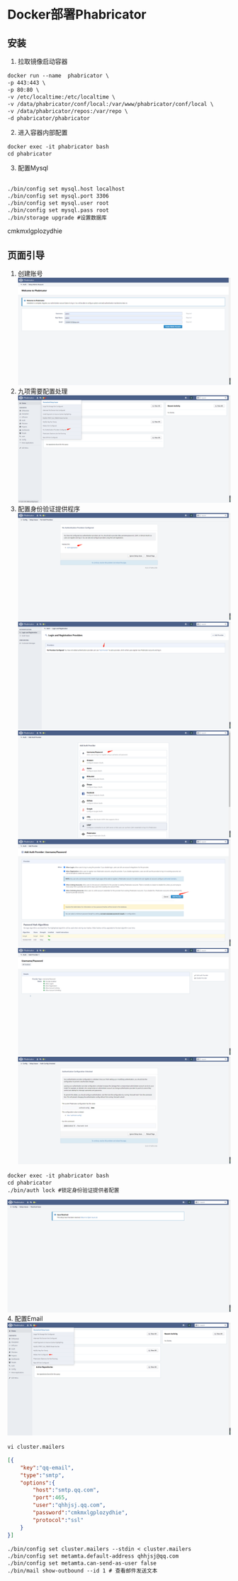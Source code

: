 # Docker部署Phabricator

## 安装

1. 拉取镜像启动容器
```
docker run --name  phabricator \
-p 443:443 \
-p 80:80 \
-v /etc/localtime:/etc/localtime \
-v /data/phabricator/conf/local:/var/www/phabricator/conf/local \
-v /data/phabricator/repos:/var/repo \
-d phabricator/phabricator
```
2. 进入容器内部配置
``` shell
docker exec -it phabricator bash
cd phabricator
```
3. 配置Mysql 
##

``` shell
./bin/config set mysql.host localhost
./bin/config set mysql.port 3306
./bin/config set mysql.user root
./bin/config set mysql.pass root
./bin/storage upgrade #设置数据库
```


cmkmxlgplozydhie

## 页面引导
1. 创建账号
![pha](../img/docker/pha-1.jpg)
2. 九项需要配置处理
![pha](../img/docker/pha-2.jpg)
3. 配置身份验证提供程序
![pha](../img/docker/pha-3.jpg)
![pha](../img/docker/pha-4.jpg)
![pha](../img/docker/pha-5.jpg)
![pha](../img/docker/pha-6.jpg)
![pha](../img/docker/pha-7.jpg)
![pha](../img/docker/pha-8.jpg)
```shell
docker exec -it phabricator bash
cd phabricator
./bin/auth lock #锁定身份验证提供者配置
```
![pha](../img/docker/pha-9.jpg)
4. 配置Email
![pha](../img/docker/pha-10.jpg)
``` shell
vi cluster.mailers
```
``` json
[{
	"key":"qq-email",
	"type":"smtp",
	"options":{
		"host":"smtp.qq.com",
		"port":465,
		"user":"qhhjsj.qq.com",
		"password":"cmkmxlgplozydhie",
		"protocol":"ssl"
	}
}]
```
``` shell
./bin/config set cluster.mailers --stdin < cluster.mailers
./bin/config set metamta.default-address qhhjsj@qq.com
./bin/config set metamta.can-send-as-user false
./bin/mail show-outbound --id 1 # 查看邮件发送文本
```

